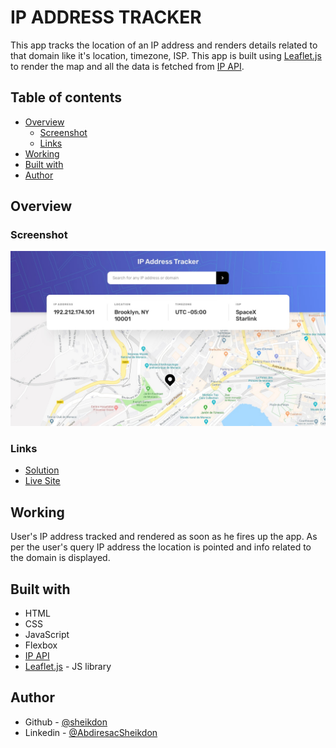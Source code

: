# IP ADDRESS TRACKER

This app tracks the location of an IP address and renders details related to that domain like it's location, timezone, ISP. This app is built using [Leaflet.js](https://leafletjs.com/) to render the map and all the data is fetched from [IP API](https://ipapi.co/).

## Table of contents

- [Overview](#overview)
  - [Screenshot](#screenshot)
  - [Links](#links)
- [Working](#working)
- [Built with](#built-with)
- [Author](#author)

## Overview

### Screenshot

![Desktop Design](design/desktop-design.jpg)

### Links

- [Solution](https://github.com/sheikdon/ip-address-tracker)
- [Live Site]()

## Working

User's IP address tracked and rendered as soon as he fires up the app. As per the user's query IP address the location is pointed and info related to the domain is displayed.

## Built with

- HTML
- CSS
- JavaScript
- Flexbox
- [IP API](https://ipapi.co/)
- [Leaflet.js](https://leafletjs.com/) - JS library

## Author

- Github - [@sheikdon](https://github.com/sheikdon)
- Linkedin - [@AbdiresacSheikdon](https://www.linkedin.com/in/abdiresac-sheikdon/)